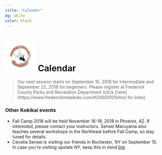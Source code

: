 ```yaml
---
title: "Calendar"
bg: white
color: black
---
```


 # <img src="img/B4.jpg" style="width:100px;"> Calendar


<blockquote class="announce">
Our next session starts on September 15, 2018 for intermediate and September 22, 2018 for
beginners. Please register at Frederick County Parks and Recreation Department (click [here](https://www.frederickmdaikido.com/#20000101intro) for links)
</blockquote>

<p class="bottom"></p>

### Other Kokikai events

- Fall Camp 2018 will be held November 16-18, 2018 in Phoenix, AZ. If interested, please contact your instructors. Sensei Maruyama also teaches several workshops in the Northeast before Fall Camp, so stay tuned for details.
- Cecelia Sensei is visiting our friends in Rochester, NY on September 15. In case you're visiting upstate NY, keep this in mind [link](https://www.facebook.com/events/1909011386061577/)


 

